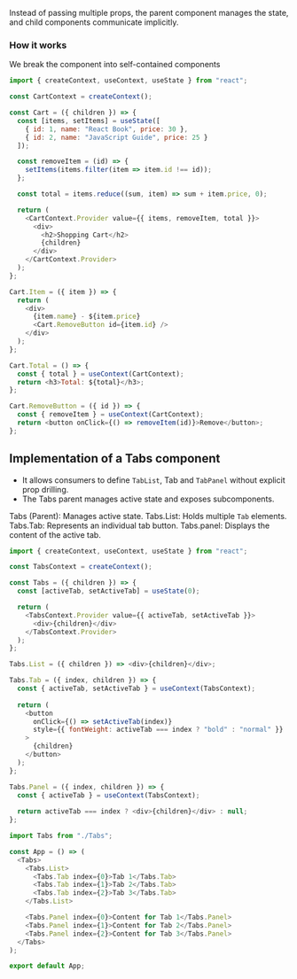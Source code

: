 Instead of passing multiple props, the parent component manages the state, and child components communicate implicitly.

### How it works
We break the component into self-contained components

```js Cart.jsx
import { createContext, useContext, useState } from "react";

const CartContext = createContext();

const Cart = ({ children }) => {
  const [items, setItems] = useState([
    { id: 1, name: "React Book", price: 30 },
    { id: 2, name: "JavaScript Guide", price: 25 }
  ]);

  const removeItem = (id) => {
    setItems(items.filter(item => item.id !== id));
  };

  const total = items.reduce((sum, item) => sum + item.price, 0);

  return (
    <CartContext.Provider value={{ items, removeItem, total }}>
      <div>
        <h2>Shopping Cart</h2>
        {children}
      </div>
    </CartContext.Provider>
  );
};
```

```js Cart.Item.jsx
Cart.Item = ({ item }) => {
  return (
    <div>
      {item.name} - ${item.price}
      <Cart.RemoveButton id={item.id} />
    </div>
  );
};
```

```js Cart.Total.jsx
Cart.Total = () => {
  const { total } = useContext(CartContext);
  return <h3>Total: ${total}</h3>;
};
```

```js Cart.RemoveButton.jsx
Cart.RemoveButton = ({ id }) => {
  const { removeItem } = useContext(CartContext);
  return <button onClick={() => removeItem(id)}>Remove</button>;
};
```

## Implementation of a Tabs component
- It allows consumers to define `TabList`, Tab and `TabPanel` without explicit prop drilling.
- The Tabs parent manages active state and exposes subcomponents.

Tabs (Parent): Manages active state.
Tabs.List: Holds multiple `Tab` elements.
Tabs.Tab: Represents an individual tab button.
Tabs.panel: Displays the content of the active tab.

```js Tabs.jsx
import { createContext, useContext, useState } from "react";

const TabsContext = createContext();

const Tabs = ({ children }) => {
  const [activeTab, setActiveTab] = useState(0);

  return (
    <TabsContext.Provider value={{ activeTab, setActiveTab }}>
      <div>{children}</div>
    </TabsContext.Provider>
  );
};
```

```js Tab.List
Tabs.List = ({ children }) => <div>{children}</div>;
```

```js Tabs.Tab
Tabs.Tab = ({ index, children }) => {
  const { activeTab, setActiveTab } = useContext(TabsContext);
  
  return (
    <button 
      onClick={() => setActiveTab(index)}
      style={{ fontWeight: activeTab === index ? "bold" : "normal" }}
    >
      {children}
    </button>
  );
};
```

```js Tabs.Panel.jsx
Tabs.Panel = ({ index, children }) => {
  const { activeTab } = useContext(TabsContext);
  
  return activeTab === index ? <div>{children}</div> : null;
};
```

```js App.jsx
import Tabs from "./Tabs";

const App = () => (
  <Tabs>
    <Tabs.List>
      <Tabs.Tab index={0}>Tab 1</Tabs.Tab>
      <Tabs.Tab index={1}>Tab 2</Tabs.Tab>
      <Tabs.Tab index={2}>Tab 3</Tabs.Tab>
    </Tabs.List>

    <Tabs.Panel index={0}>Content for Tab 1</Tabs.Panel>
    <Tabs.Panel index={1}>Content for Tab 2</Tabs.Panel>
    <Tabs.Panel index={2}>Content for Tab 3</Tabs.Panel>
  </Tabs>
);

export default App;
```